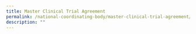 ```yaml
---
title: Master Clinical Trial Agreement
permalink: /national-coordinating-body/master-clinical-trial-agreement/
description: ""
---
```

